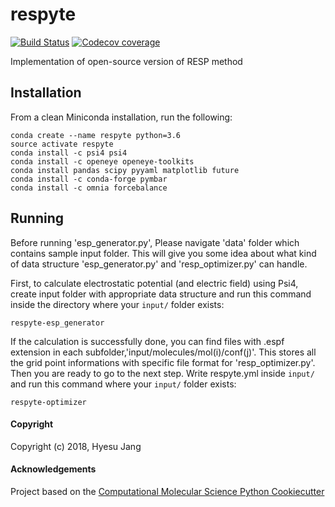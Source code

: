respyte
==============================
[//]: # (Badges)
[![Build Status](https://travis-ci.org/lpwgroup/respyte.svg?branch=master)](https://travis-ci.org/lpwgroup/respyte)
[![Codecov coverage](https://img.shields.io/codecov/c/github/lpwgroup/respyte.svg?logo=Codecov&logoColor=white)](https://codecov.io/gh/lpwgroup/respyte) 

Implementation of open-source version of RESP method

## Installation
From a clean Miniconda installation, run the following:

```
conda create --name respyte python=3.6
source activate respyte
conda install -c psi4 psi4
conda install -c openeye openeye-toolkits
conda install pandas scipy pyyaml matplotlib future
conda install -c conda-forge pymbar
conda install -c omnia forcebalance
```

## Running
Before running 'esp_generator.py', Please navigate 'data' folder which contains sample input folder. This will give you 
some idea about what kind of data structure 'esp_generator.py' and 'resp_optimizer.py' can handle. 

First, to calculate electrostatic potential (and electric field) using Psi4, create input folder with appropriate data structure and run this command inside the directory where your `input/` folder exists:

```
respyte-esp_generator
```

If the calculation is successfully done, you can find files with .espf extension in each subfolder,'input/molecules/mol(i)/conf(j)'. This stores all the grid point informations with specific file format for 'resp_optimizer.py'. Then you are ready to go to the next step. Write respyte.yml inside `input/` and run this command where your `input/` folder exists:

`respyte-optimizer`


#### Copyright

Copyright (c) 2018, Hyesu Jang


#### Acknowledgements

Project based on the
[Computational Molecular Science Python Cookiecutter](https://github.com/molssi/cookiecutter-cms)

